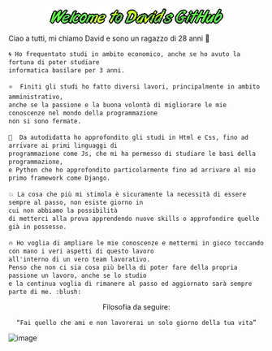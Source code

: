<div align="center">

![Welcome](logo.gif)

</div>

<p>
    Ciao a tutti, mi chiamo David e sono un ragazzo di 28 anni 👋 

    🌀 Ho frequentato studi in ambito economico, anche se ho avuto la fortuna di poter studiare 
    informatica basilare per 3 anni. 

    ⭐  Finiti gli studi ho fatto diversi lavori, principalmente in ambito amministrativo, 
    anche se la passione e la buona volontà di migliorare le mie conoscenze nel mondo della programmazione 
    non si sono fermate. 

    💪  Da autodidatta ho approfondito gli studi in Html e Css, fino ad arrivare ai primi linguaggi di 
    programmazione come Js, che mi ha permesso di studiare le basi della programmazione, 
    e Python che ho approfondito particolarmente fino ad arrivare al mio primo framework come Django. 

    💥 La cosa che più mi stimola è sicuramente la necessità di essere sempre al passo, non esiste giorno in 
    cui non abbiamo la possibilità
    di metterci alla prova apprendendo nuove skills o approfondire quelle già in possesso.

    🔥 Ho voglia di ampliare le mie conoscenze e mettermi in gioco toccando con mano i veri aspetti di questo lavoro 
    all'interno di un vero team lavorativo. 
    Penso che non ci sia cosa più bella di poter fare della propria passione un lavoro, anche se lo studio 
    e la continua voglia di rimanere al passo ed aggiornato sarà sempre parte di me. :blush:
</p>
<div align="center">
    Filosofia da seguire:

    “Fai quello che ami e non lavorerai un solo giorno della tua vita”
</div>

![image](https://i.pinimg.com/originals/76/da/56/76da56c64e2ef8ac0f4372be663c76cd.gif)

